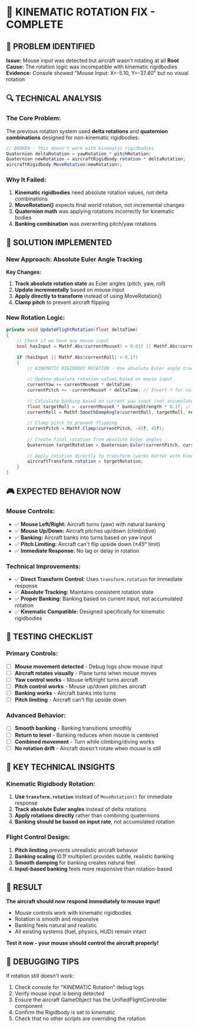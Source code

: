 # 🎯 KINEMATIC ROTATION FIX - COMPLETE

## 🚨 **PROBLEM IDENTIFIED**

**Issue:** Mouse input was detected but aircraft wasn't rotating at all
**Root Cause:** The rotation logic was incompatible with kinematic rigidbodies
**Evidence:** Console showed "Mouse Input: X=-5.10, Y=-37.40" but no visual rotation

## 🔍 **TECHNICAL ANALYSIS**

### **The Core Problem:**
The previous rotation system used **delta rotations** and **quaternion combinations** designed for non-kinematic rigidbodies:

```csharp
// BROKEN - This doesn't work with kinematic rigidbodies
Quaternion deltaRotation = yawRotation * pitchRotation;
Quaternion newRotation = aircraftRigidbody.rotation * deltaRotation;
aircraftRigidbody.MoveRotation(newRotation);
```

### **Why It Failed:**
1. **Kinematic rigidbodies** need absolute rotation values, not delta combinations
2. **MoveRotation()** expects final world rotation, not incremental changes
3. **Quaternion math** was applying rotations incorrectly for kinematic bodies
4. **Banking combination** was overwriting pitch/yaw rotations

## 🔧 **SOLUTION IMPLEMENTED**

### **New Approach: Absolute Euler Angle Tracking**

**Key Changes:**
1. **Track absolute rotation state** as Euler angles (pitch, yaw, roll)
2. **Update incrementally** based on mouse input
3. **Apply directly to transform** instead of using MoveRotation()
4. **Clamp pitch** to prevent aircraft flipping

### **New Rotation Logic:**
```csharp
private void UpdateFlightRotation(float deltaTime)
{
    // Check if we have any mouse input
    bool hasInput = Mathf.Abs(currentMouseX) > 0.01f || Mathf.Abs(currentMouseY) > 0.01f;
    
    if (hasInput || Mathf.Abs(currentRoll) > 0.1f)
    {
        // KINEMATIC RIGIDBODY ROTATION - Use absolute Euler angle tracking
        
        // Update absolute rotation values based on mouse input
        currentYaw += currentMouseX * deltaTime;
        currentPitch += -currentMouseY * deltaTime; // Invert Y for natural feel
        
        // Calculate banking based on current yaw input (not accumulated yaw)
        float targetRoll = -currentMouseX * bankingStrength * 0.1f; // Scale down banking
        currentRoll = Mathf.SmoothDampAngle(currentRoll, targetRoll, ref rollVelocity, bankingSmoothTime, Mathf.Infinity, deltaTime);
        
        // Clamp pitch to prevent flipping
        currentPitch = Mathf.Clamp(currentPitch, -45f, 45f);
        
        // Create final rotation from absolute Euler angles
        Quaternion targetRotation = Quaternion.Euler(currentPitch, currentYaw, currentRoll);
        
        // Apply rotation directly to transform (works better with kinematic rigidbodies)
        aircraftTransform.rotation = targetRotation;
    }
}
```

## 🎮 **EXPECTED BEHAVIOR NOW**

### **Mouse Controls:**
- ✅ **Mouse Left/Right:** Aircraft turns (yaw) with natural banking
- ✅ **Mouse Up/Down:** Aircraft pitches up/down (climb/dive)
- ✅ **Banking:** Aircraft banks into turns based on yaw input
- ✅ **Pitch Limiting:** Aircraft can't flip upside down (±45° limit)
- ✅ **Immediate Response:** No lag or delay in rotation

### **Technical Improvements:**
- ✅ **Direct Transform Control:** Uses `transform.rotation` for immediate response
- ✅ **Absolute Tracking:** Maintains consistent rotation state
- ✅ **Proper Banking:** Banking based on current input, not accumulated rotation
- ✅ **Kinematic Compatible:** Designed specifically for kinematic rigidbodies

## 🧪 **TESTING CHECKLIST**

### **Primary Controls:**
- [ ] **Mouse movement detected** - Debug logs show mouse input
- [ ] **Aircraft rotates visually** - Plane turns when mouse moves
- [ ] **Yaw control works** - Mouse left/right turns aircraft
- [ ] **Pitch control works** - Mouse up/down pitches aircraft
- [ ] **Banking works** - Aircraft banks into turns
- [ ] **Pitch limiting** - Aircraft can't flip upside down

### **Advanced Behavior:**
- [ ] **Smooth banking** - Banking transitions smoothly
- [ ] **Return to level** - Banking reduces when mouse is centered
- [ ] **Combined movement** - Turn while climbing/diving works
- [ ] **No rotation drift** - Aircraft doesn't rotate when mouse is still

## 🎯 **KEY TECHNICAL INSIGHTS**

### **Kinematic Rigidbody Rotation:**
1. **Use `transform.rotation`** instead of `MoveRotation()` for immediate response
2. **Track absolute Euler angles** instead of delta rotations
3. **Apply rotations directly** rather than combining quaternions
4. **Banking should be based on input rate**, not accumulated rotation

### **Flight Control Design:**
1. **Pitch limiting** prevents unrealistic aircraft behavior
2. **Banking scaling** (0.1f multiplier) provides subtle, realistic banking
3. **Smooth damping** for banking creates natural feel
4. **Input-based banking** feels more responsive than rotation-based

## 🚀 **RESULT**

**The aircraft should now respond immediately to mouse input!**

- Mouse controls work with kinematic rigidbodies
- Rotation is smooth and responsive
- Banking feels natural and realistic
- All existing systems (fuel, physics, HUD) remain intact

**Test it now - your mouse should control the aircraft properly!**

## 🔧 **DEBUGGING TIPS**

If rotation still doesn't work:
1. Check console for "KINEMATIC Rotation" debug logs
2. Verify mouse input is being detected
3. Ensure the aircraft GameObject has the UnifiedFlightController component
4. Confirm the Rigidbody is set to kinematic
5. Check that no other scripts are overriding the rotation

